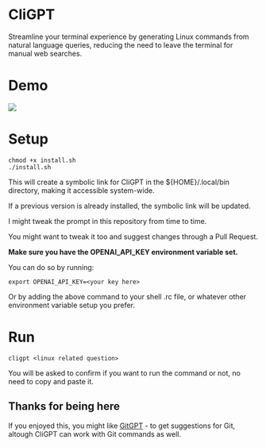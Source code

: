 # CliGPT

Streamline your terminal experience by generating Linux commands from natural language queries, reducing the need to leave the terminal for manual web searches.

# Demo

![](https://s2.gifyu.com/images/ezgif.com-crop1.gif)

# Setup

```
chmod +x install.sh
./install.sh
```

This will create a symbolic link for CliGPT in the ${HOME}/.local/bin directory, making it accessible system-wide.

If a previous version is already installed, the symbolic link will be updated.

I might tweak the prompt in this repository from time to time.

You might want to tweak it too and suggest changes through a Pull Request.

**Make sure you have the OPENAI_API_KEY environment variable set.**

You can do so by running:

```export OPENAI_API_KEY=<your key here>```

Or by adding the above command to your shell .rc file, or whatever other environment variable setup you prefer. 

# Run

```cligpt <linux related question>```

You will be asked to confirm if you want to run the command or not, no need to copy and paste it.

## Thanks for being here

If you enjoyed this, you might like [GitGPT](https://github.com/Luanf/gitgpt) - to get suggestions for Git, altough CliGPT can work with Git commands as well.
